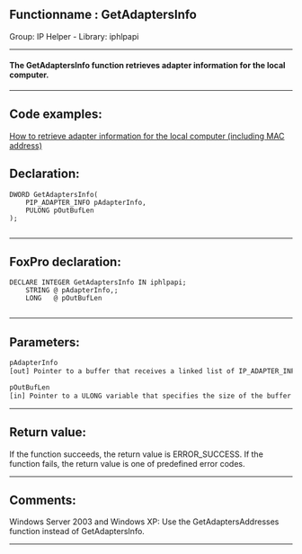 <link rel="stylesheet" type="text/css" href="../../css/win32api.css">  
<link rel="stylesheet" href="https://cdnjs.cloudflare.com/ajax/libs/font-awesome/4.7.0/css/font-awesome.min.css">

## Functionname : GetAdaptersInfo
Group: IP Helper - Library: iphlpapi    
***  


#### The GetAdaptersInfo function retrieves adapter information for the local computer.
***  


## Code examples:
[How to retrieve adapter information for the local computer (including MAC address)](../../samples/sample_347.md)  

## Declaration:
```foxpro  
DWORD GetAdaptersInfo(
	PIP_ADAPTER_INFO pAdapterInfo,
	PULONG pOutBufLen
);
  
```  
***  


## FoxPro declaration:
```foxpro  
DECLARE INTEGER GetAdaptersInfo IN iphlpapi;
	STRING @ pAdapterInfo,;
	LONG   @ pOutBufLen
  
```  
***  


## Parameters:
```txt  
pAdapterInfo
[out] Pointer to a buffer that receives a linked list of IP_ADAPTER_INFO structures.

pOutBufLen
[in] Pointer to a ULONG variable that specifies the size of the buffer pointed to by the pAdapterInfo parameter.  
```  
***  


## Return value:
If the function succeeds, the return value is ERROR_SUCCESS. If the function fails, the return value is one of predefined error codes.
  
***  


## Comments:
Windows Server 2003 and Windows XP: Use the GetAdaptersAddresses function instead of GetAdaptersInfo.  
  
***  

